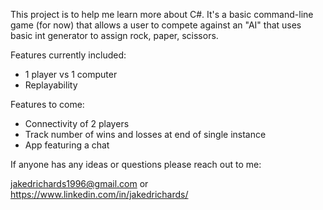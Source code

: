 This project is to help me learn more about C#. It's a basic command-line game (for now) that allows a user to compete against an "AI" that uses basic int generator to assign rock, paper, scissors.

Features currently included:

- 1 player vs 1 computer
- Replayability

Features to come:

- Connectivity of 2 players
- Track number of wins and losses at end of single instance
- App featuring a chat

If anyone has any ideas or questions please reach out to me: 

jakedrichards1996@gmail.com or https://www.linkedin.com/in/jakedrichards/

